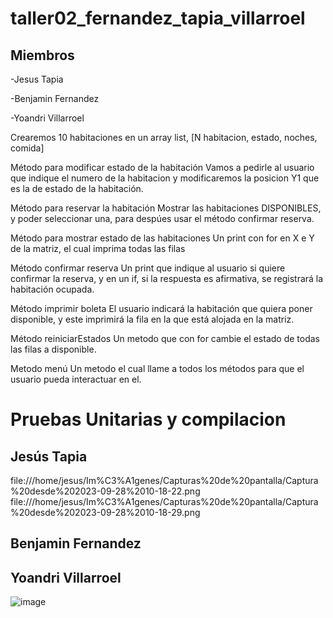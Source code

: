 # taller02_fernandez_tapia_villarroel
## Miembros
-Jesus Tapia

-Benjamin Fernandez

-Yoandri Villarroel




Crearemos 10 habitaciones en un array list, 
	[N habitacion, estado, noches, comida]
	
	
Método para modificar estado de la habitación
	Vamos a pedirle al usuario que indique el numero de la habitacion 
	y modificaremos la posicion Y1 que es la de estado de la habitación.
	
	
Método para reservar la habitación
	Mostrar las habitaciones DISPONIBLES, y poder seleccionar una,
	para despúes usar el método confirmar reserva.
	
	
Método para mostrar estado de las habitaciones
	Un print con for en X e Y de la matriz, el cual imprima
  todas las filas
	
	
Método confirmar reserva
	Un print que indique al usuario si quiere confirmar la reserva,
	y en un if, si la respuesta es afirmativa, se registrará la habitación ocupada.
	
	
Método imprimir boleta
	El usuario indicará la habitación que quiera poner disponible, y este imprimirá
	la fila en la que está alojada en la matriz.
	
	
Método reiniciarEstados
	Un metodo que con for cambie el estado de todas las filas a disponible.
	

Metodo menú
	Un metodo el cual llame a todos los métodos para que el usuario pueda interactuar en el.


# Pruebas Unitarias y compilacion

## Jesús Tapia
file:///home/jesus/Im%C3%A1genes/Capturas%20de%20pantalla/Captura%20desde%202023-09-28%2010-18-22.png
file:///home/jesus/Im%C3%A1genes/Capturas%20de%20pantalla/Captura%20desde%202023-09-28%2010-18-29.png





## Benjamin Fernandez





## Yoandri Villarroel

![image](https://github.com/JesusTapiaMartin/taller02_fernandez_tapia_villarroel/assets/142508978/960c3684-c74d-4e03-b517-a00602134b69)


